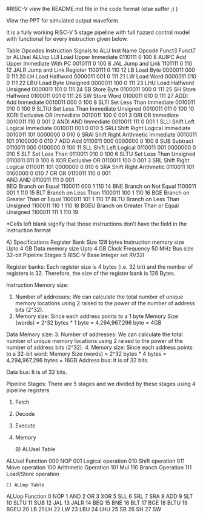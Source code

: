 #RISC-V 
view the README.md file in the code format (else suffer ;) )

View the PPT for simulated output waveform.

It is a fully working RISC-V 5 stage pipeline with full hazard control model with functional for every instruction given below. 

Table Opcodes
Instruction	Signals to ALU
Inst 	Name 	                         Opcode 	Funct3 	Funct7 	br 	ALUsel 	ALUop 
LUI 	Load Upper Immediate 	        0110111 	 	 	0 	100 	8 
AUIPC 	Add Upper Immediate With PC     0010111 	 	 	0 	100 	8 
JAL 	Jump and Link               	1101111 	 	 	0 	110 	12 
JALR 	Jump and Link Register      	1100111 	 	 	0 	110 	12 
LB 	    Load Byte 	                    0000011 	000 	 	0 	111 	20 
LH 	    Load Halfword               	0000011 	001 	 	0 	111 	21 
LW   	Load Word 	                    0000011 	010 	 	0 	111 	22 
LBU 	Load Byte Unsigned             	0000011 	100 	 	0 	111 	23 
LHU 	Load Halfword Unsigned      	0000011 	101 	 	0 	111 	24 
SB  	Store Byte 	                    0100011 	000 	 	0 	111 	25 
SH  	Store Halfword 	                0100011 	001 	 	0 	111 	26 
SW  	Store Word 	                    0100011 	010 	 	0 	111 	27 
ADDI 	Add Immediate 	                0010011 	000 	 	0 	100 	8 
SLTI 	Set Less Than Immediate     	0010011 	010 	 	0 	100 	9 
SLTIU 	Set Less Than Immediate Unsigned 	0010011 	011 	 	0 	100 	10 
XORI 	Exclusive OR Immediate 	         0010011 	100 	 	0 	001 	3 
ORI 	OR Immediate 	                0010011 	110 	 	0 	001 	2 
ANDI    AND Immediate 	                0010011 	111 	 	0 	001 	1 
SLLI 	Shift Left Logical Immediate 	0010011 	001 	 	0 	010 	5 
SRLI 	Shift Right Logical Immediate 	0010011 	101 	0000000 	0 	010 	6 
SRAI 	Shift Right Arithmetic Immediate 	0010011 	101 	0100000 	0 	010 	7 
ADD 	Add 	                        0110011 	000 	0000000 	0 	100 	8 
SUB 	Subtract 	                    0110011 	000 	0100000 	0 	100 	11 
SLL 	Shift Left Logical 	            0110011 	001 	0000000 	0 	010 	5 
SLT 	Set Less Than 	                0110011 	010 	 	0 	100 	6 
SLTU 	Set Less Than Unsigned 	        0110011 	011 	 	0 	100 	6 
XOR 	Exclusive OR 	                0110011 	100 	 	0 	001 	3 
SRL 	Shift Right Logical            	0110011 	101 	0000000 	0 	010 	6 
SRA  	Shift Right Arithmetic      	0110011 	101  	0100000 	0 	010 	7 
OR  	OR 	                            0110011 	110 	 	0 	001 	 
AND 	AND 	                        0110011 	111 	 	0 	001 	 
BEQ 	Branch on Equal              	1100011 	000 	 	1 	110 	14 
BNE 	Branch on Not Equal          	1100011 	001 	 	1 	110 	15 
BLT 	Branch on Less Than 	        1100011 	100 	 	1 	110 	16 
BGE 	Branch on Greater Than or Equal 	1100011 	101 	 	1 	110 	17 
BLTU 	Branch on Less Than Unsigned 	1100011 	110 	 	1 	110 	18 
BGEU 	Branch on Greater Than or Equal Unsigned 	1100011 	111 	 	1 	110 	19 

*Cells left blank signify that those instructions don’t have the field in the instruction format

 



A)	Specifications
Register Bank Size	128 bytes
Instruction memory size	Upto 4 GB
Data memory size	Upto 4 GB
Clock Frequency	50 MHz
Bus size	32-bit
Pipeline Stages	5
RISC-V Base Integer set	RV32I

Register banks:
Each register size is 4 bytes (i.e. 32 bit) and the number of registers is 32.
Therefore, the size of the register bank is 128 Bytes.

Instruction Memory size:
1.	Number of addresses: We can calculate the total number of unique memory locations using 2 raised to the power of the number of address bits (2^32).
2.	Memory size: Since each address points to a 1 byte
Memory Size (words) = 2^32 bytes * 1 byte = 4,294,967,296 byte = 4GB

Data Memory size:
3.	Number of addresses: We can calculate the total number of unique memory locations using 2 raised to the power of the number of address bits (2^32).
4.	Memory size: Since each address points to a 32-bit word:
Memory Size (words) = 2^32 bytes * 4 bytes = 4,294,967,296 bytes = 16GB
Address bus: It is of 32 bits.

Data bus: It is of 32 bits.

Pipeline Stages: There are 5 stages and we divided by these stages using 4 pipeline registers

1)	Fetch 
2)	Decode
3)	Execute
4)	Memory


    B) ALUsel Table

ALUsel	Function
000	NOP
001	Logical operation
010	Shift operation
011	Move operation
100	Arithmetic Operation
101	Mul
110	Branch Operation
111	Load/Store operation

    C) ALUop Table

ALUop	Function
0	NOP
1	AND
2	OR
3	XOR
5	SLL
6	SRL
7	SRA
8	ADD
9	SLT
10	SLTU
11	SUB
12	JAL
13	JALR
14	BEQ
15	BNE
16	BLT
17	BGE
18	BLTU
19	BGEU
20	LB 
21	LH
22	LW
23	LBU
24	LHU
25	SB
26	SH
27	SW

